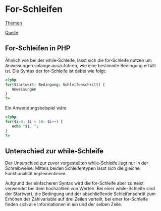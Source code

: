 # For-Schleifen

[Themen](MD/THEMEN.md)

[Quelle](https://www.php-einfach.de/php-tutorial/php-schleifen/)

## For-Schleifen in PHP

Ähnlich wie bei der while-Schleife, lässt sich die for-Schleife nutzen um Anweisungen solange auszuführen, wie eine bestimmte Bedingung erfüllt ist. Die Syntax der for-Schleife ist dabei wie folgt:

```php
<?php
for(Startwert; Bedingung; Schleifenschritt) {
   Anweisungen
}
?>
```

Ein Anwendungsbeispiel wäre

```php
<?php
for($i=0; $i < 10; $i++) {
   echo "$i, ";
}
?>
```

## Unterschied zur while-Schleife

Der Unterschied zur zuvor vorgestellten while-Schleife liegt nur in der Schreibweise. Mittels beiden Schleifentypen lässt sich die gleiche Funktionalität implementieren.

Aufgrund der einfacheren Syntax wird die for-Schleife aber zumeist verwendet bei dem hochzählen von Werten. Bei einer while-Schleife sind der Startwert, die Bedingung und der abschließende Schleifenschritt zum Erhöhen der Zählvariable auf drei Zeilen verteilt, bei einer for-Schleife finden sich alle Informationen in ein und der selben Zeile.